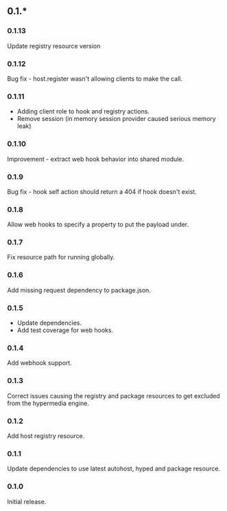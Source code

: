 ## 0.1.*

### 0.1.13
Update registry resource version

### 0.1.12
Bug fix - host.register wasn't allowing clients to make the call.

### 0.1.11
 * Adding client role to hook and registry actions.
 * Remove session (in memory session provider caused serious memory leak)

### 0.1.10
Improvement - extract web hook behavior into shared module.

### 0.1.9
Bug fix - hook self action should return a 404 if hook doesn't exist.

### 0.1.8
Allow web hooks to specify a property to put the payload under.

### 0.1.7
Fix resource path for running globally.

### 0.1.6
Add missing request dependency to package.json.

### 0.1.5
 * Update dependencies.
 * Add test coverage for web hooks.

### 0.1.4
Add webhook support.

### 0.1.3
Correct issues causing the registry and package resources to get excluded from the hypermedia engine.

### 0.1.2
Add host registry resource.

### 0.1.1
Update dependencies to use latest autohost, hyped and package resource.

### 0.1.0
Initial release.
